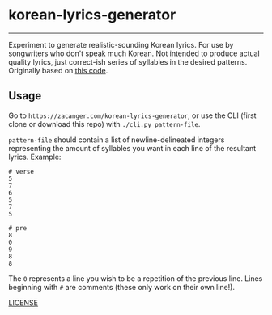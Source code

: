 # korean-lyrics-generator

--------

Experiment to generate realistic-sounding Korean lyrics. For use by songwriters
who don't speak much Korean. Not intended to produce actual quality lyrics, just
correct-ish series of syllables in the desired patterns. Originally based on
[this code](https://github.com/baehyunsol/korean_saying_generator).

## Usage

Go to `https://zacanger.com/korean-lyrics-generator`, or use the CLI (first
clone or download this repo) with `./cli.py pattern-file`.

`pattern-file` should contain a list of newline-delineated integers representing
the amount of syllables you want in each line of the resultant lyrics. Example:

```
# verse
5
7
6
5
7
5

# pre
8
0
9
8
8
```

The `0` represents a line you wish to be a repetition of the previous line.
Lines beginning with `#` are comments (these only work on their own line!).

[LICENSE](./LICENSE.md)
